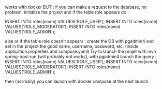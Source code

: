 works with docker BUT :
if you can make a request to the database, no problem, initialize the project and if the table role appears do : 

INSERT INTO roles(name) VALUES('ROLE_USER');
INSERT INTO roles(name) VALUES('ROLE_MODERATOR');
INSERT INTO roles(name) VALUES('ROLE_ADMIN');


else or if the table role doesn't appears : 
create the DB with pgadmin4 and set in the project the good name, username, password, etc. (inside application.properties and compose.yaml)
Try to launch the projet with mvn spring-boot:run (will probably not works), with pgadmin4 launch the query : 
INSERT INTO roles(name) VALUES('ROLE_USER');
INSERT INTO roles(name) VALUES('ROLE_MODERATOR');
INSERT INTO roles(name) VALUES('ROLE_ADMIN');

then (normally) you can launch with docker compose at the next launch 
